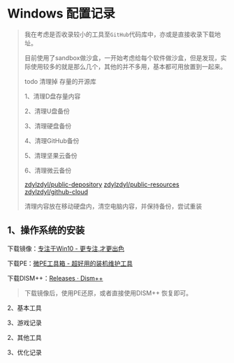 # Windows 配置记录

> 我在考虑是否收录较小的工具至`GitHub`代码库中，亦或是直接收录下载地址。
>
> 目前使用了sandbox做沙盒，一开始考虑给每个软件做沙盒，但是发现，实际使用较多的就是那么几个，其他的并不多用，基本都可用放置到一起来。
>
> todo 清理掉 存量的开源库
>
> 1、清理D盘存量内容
>
> 2、清理U盘备份
>
> 3、清理硬盘备份
>
> 4、清理GitHub备份
>
> 5、清理坚果云备份
>
> 6、清理微云备份
>
> [zdylzdyl/public-depository](https://github.com/zdylzdyl/public-depository)
> [zdylzdyl/public-resources](https://github.com/zdylzdyl/public-resources)
> [zdylzdyl/github-cloud](https://github.com/zdylzdyl/github-cloud)
>
> 清理内容放在移动硬盘内，清空电脑内容，并保持备份，尝试重装

## 1、操作系统的安装

下载镜像：[专注于Win10 - 更专注,才更出色](https://iwin10.net/)

下载PE：[微PE工具箱 - 超好用的装机维护工具](https://www.wepe.com.cn/)

下载DISM++：[Releases · Dism++](https://github.com/Chuyu-Team/Dism-Multi-language/releases)

> 下载镜像后，使用PE还原，或者直接使用DISM++ 恢复即可。

2、基本工具





3、游戏记录



2、其他工具





3、优化记录